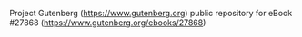 Project Gutenberg (https://www.gutenberg.org) public repository for eBook #27868 (https://www.gutenberg.org/ebooks/27868)
